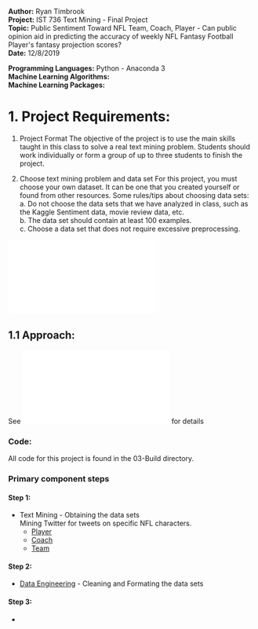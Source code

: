 **Author:** Ryan Timbrook <br>
**Project:** IST 736 Text Mining - Final Project <br>
**Topic:** Public Sentiment Toward NFL Team, Coach, Player - Can public opinion aid in predicting the accuracy of weekly NFL Fantasy Football Player's fantasy projection scores? <br>
**Date:** 12/8/2019 <br>

**Programming Languages:** Python - Anaconda 3<br>
**Machine Learning Algorithms:** <br>
**Machine Learning Packages:** <br>


# 1. Project Requirements:
1. Project Format The objective of the project is to use the main skills taught in this class to solve a real text mining problem. Students should work individually or form a group of up to three students to finish the project. 
 
 2. Choose text mining problem and data set For this project, you must choose your own dataset.  It can be one that you created yourself or found from other resources. Some rules/tips about choosing data sets:    
 	a. Do not choose the data sets that we have analyzed in class, such as the Kaggle Sentiment data, movie review data, etc.   
 	b. The data set should contain at least 100 examples.  
 	c. Choose a data set that does not require excessive preprocessing. 

![Project Requirements Details](./00-Requirements/project-instructions.pdf)

## 1.1 Approach:
See ![Project Report](./05-Report/Final_Project_Timbrook_Ryan.pdf) for details

### Code:<br>
All code for this project is found in the 03-Build directory.

### Primary component steps
#### Step 1:<br>
* Text Mining - Obtaining the data sets <br>
Mining Twitter for tweets on specific NFL characters.<br>
	* [Player](./03-Build/text_mine_sentiment_players/search_twitter_nfl_player_premium.ipynb)
	* [Coach](./03-Build/text_mine_sentiment_coaches/search_twitter_nfl_coach_premium.ipynb)
	* [Team](./03-Build/text_mine_sentiment_teams/search_twitter_nfl_team_premium.ipynb)

#### Step 2:<br>
* [Data Engineering](./03-Build/data_engineering_pipeline/) - Cleaning and Formating the data sets<br>
	
#### Step 3:<br>
* 




